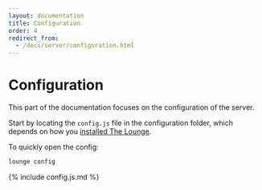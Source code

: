 ```yaml
---
layout: documentation
title: Configuration
order: 4
redirect_from:
  - /docs/server/configuration.html
---
```


# Configuration

This part of the documentation focuses on the configuration of the server.

Start by locating the `config.js` file in the configuration folder, which
depends on how you [installed The Lounge](/docs/install_and_update.html).

To quickly open the config:

```sh
lounge config
```

<!--
Content for the following is generated by this script in the main repo:
https://github.com/thelounge/lounge/blob/master/scripts/generate-config-doc.js
-->

{% include config.js.md %}
